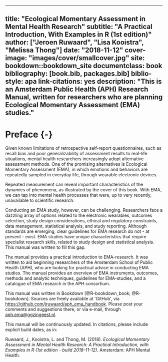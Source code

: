 
--- 
title: "Ecological Momentary Assessment in Mental Health Research"
subtitle: "A Practical Introduction, With Examples in R (1st edition)"
author: ["Jeroen Ruwaard", "Lisa Kooistra", "Melissa Thong"]
date: "2018-11-12"
cover-image: "images/cover/smallcover.jpg"
site: bookdown::bookdown_site
documentclass: book
bibliography: [book.bib, packages.bib]
biblio-style: apa
link-citations: yes
description: "This is an Amsterdam Public Health (APH) Research Manual, written for 
researchers who are planning Ecological Momentary Assessment (EMA) studies."
---

# Preface {-}



Given known limitations of retrospective self-report questionnaires, such as
recall bias and poor generalizability of assessment results to real-life
situations, mental health researchers increasingly adopt alternative assessment
methods. One of the promising alternatives is Ecological Momentary Assessment
(EMA), in which emotions and behaviors are repeatedly sampled in everyday life,
through wearable electronic devices.

Repeated measurement can reveal important characteristics of the dynamics of
phenomena, as illustrated by the cover of this book. With EMA, we can tap into
mental health processes that were, up to very recently, unavailable to
scientific research.

Conducting an EMA study, however, can be challenging. Researchers face a
dazzling array of options related to the electronic wearables, outcomes
selection, study design considerations, ethical and regulatory constraints, data
management, statistical analysis, and study reporting. Although standards are
emerging, clear guidelines for EMA research do not - at present - exist. EMA
studies have unique characteristics that require specialist research skills,
related to study design and statistical analysis. This manual was written to
fill this gap.

The manual provides a practical introduction to EMA-research. It was written to
aid beginning researchers of the Amsterdam School of Public Health (APH), who
are looking for practical advice in conducting EMA studies. The manual provides
an overview of EMA instruments, outcomes, methods and analytic techniques,
guidelines for EMA-studies, and a catalogue of EMA research in the APH
consortium.

This manual was written in Bookdown [@R-bookdown_book; @R-bookdown]. Sources
are freely available at 'GitHub', via
<https://github.com/jruwaard/aph_ema_handbook>. Please post your comments and
suggestions there, or via e-mail, through <aph.ema@ggzingeest.nl>.

This manual will be continuously updated. In citations, please include explicit 
build dates, as in:

Ruwaard, J., Kooistra, L. and Thong, M. (2018). *Ecological Momentary Assessment
in Mental Health Research: A Practical Introduction, with Examples in R (1st
edition - build 2018-11-12)*. Amsterdam: APH Mental Health. 
